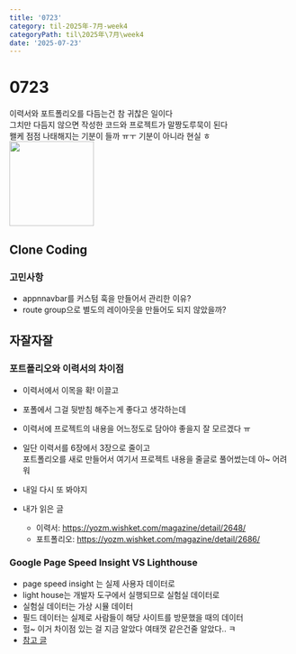 ```yaml
---
title: '0723'
category: til-2025年-7月-week4
categoryPath: til\2025年\7月\week4
date: '2025-07-23'
---
```

# 0723  
이력서와 포트폴리오를 다듬는건 참 귀찮은 일이다  
그치만 다듬지 않으면 작성한 코드와 프로젝트가 말짱도루묵이 된다  
왤케 점점 나태해지는 기분이 들까 ㅠㅜ 기분이 아니라 현실 ㅎ  
<img src="https://i.pinimg.com/1200x/65/b6/cb/65b6cb39b1c853b964ae47d197ea413f.jpg" width="150">

## Clone Coding  
### 고민사항  
- appnnavbar를 커스텀 훅을 만들어서 관리한 이유?  
- route group으로 별도의 레이아웃을 만들어도 되지 않았을까?  
## 자잘자잘  
### 포트폴리오와 이력서의 차이점

- 이력서에서 이목을 확! 이끌고  
- 포폴에서 그걸 뒷받침 해주는게 좋다고 생각하는데  
- 이력서에 프로젝트의 내용을 어느정도로 담아야 좋을지 잘 모르겠다 ㅠ

- 일단 이력서를 6장에서 3장으로 줄이고   
  포트폴리오를 새로 만들어서 여기서 프로젝트 내용을 줄글로 풀어썼는데 아~ 어려워  
- 내일 다시 또 봐야지

- 내가 읽은 글  
	- 이력서: https://yozm.wishket.com/magazine/detail/2648/  
	- 포트폴리오: https://yozm.wishket.com/magazine/detail/2686/  
### Google Page Speed Insight VS Lighthouse  
- page speed insight 는 실제 사용자 데이터로  
- light house는 개발자 도구에서 실행되므로 실험실 데이터로  
- 실험실 데이터는 가상 시뮬 데이터
- 필드 데이터는 실제로 사람들이 해당 사이트를 방문했을 때의 데이터
- 헐~ 이거 차이점 있는 걸 지금 알았다 여태껏 같은건줄 알았다.. ㅋ  
- [참고 글](https://support.google.com/webmasters/thread/246873428/difference-in-site-speed-score-for-page-speed-insights-lighthouse?hl=en)
